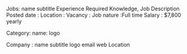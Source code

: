 Jobs:
    name
    subtitle
    Experience
    Required Knowledge,
    Job Description
    Posted date :
    Location :
    Vacancy :
    Job nature :Full time
    Salary : $7,800 yearly


Category:
    name:
    logo


Company :
    name
    subtitle
    logo
    email
    web
    Location